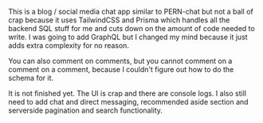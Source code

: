 This is a blog / social media chat app similar to PERN-chat but not a ball of crap because it uses TailwindCSS and Prisma which handles all the backend SQL stuff for me and cuts down on the amount of code needed to write. I was going to add GraphQL but I changed my mind because it just adds extra complexity for no reason.

You can also comment on comments, but you cannot comment on a comment on a comment, because I couldn't figure out how to do the schema for it.

It is not finished yet. The UI is crap and there are console logs. I also still need to add chat and direct messaging, recommended aside section and serverside pagination and search functionality.